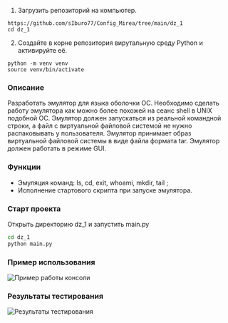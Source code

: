 1) Загрузить репозиторий на компьютер.
```
https://github.com/sIburo77/Config_Mirea/tree/main/dz_1
cd dz_1
```
2) Создайте в корне репозитория вирутальную среду Python и активируйте её.
```
python -m venv venv
source venv/bin/activate
```

### Описание
Разработать эмулятор для языка оболочки ОС. Необходимо сделать работу эмулятора как можно более похожей на сеанс shell в UNIX подобной ОС. Эмулятор должен запускаться из реальной командной строки, а файл с виртуальной файловой системой не нужно распаковывать у пользователя. Эмулятор принимает образ виртуальной файловой системы в виде файла формата tar. Эмулятор должен работать в режиме GUI.

### Функции
- Эмуляция команд: ls, cd, exit, whoami, mkdir, tail ;
- Исполнение стартового скрипта при запуске эмулятора.

### Старт проекта
Открыть директорию dz_1 и запустить main.py
```bash
cd dz_1
python main.py
```

### Пример использования
![Пример работы консоли](./Images/task1_img1.png)

### Результаты тестирования
![Результаты тестирования](./Images/task1_img2.png)